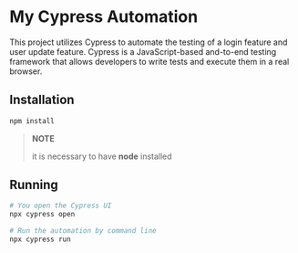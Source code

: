 # My Cypress Automation

This project utilizes Cypress to automate the testing of a login feature and user update feature.
Cypress is a JavaScript-based and-to-end testing framework that allows developers to write tests and execute them in a real browser.

## Installation
```bash
npm install
```
> **NOTE**
> 
> it is necessary to have **node** installed

## Running
```bash
# You open the Cypress UI
npx cypress open

# Run the automation by command line
npx cypress run
```
